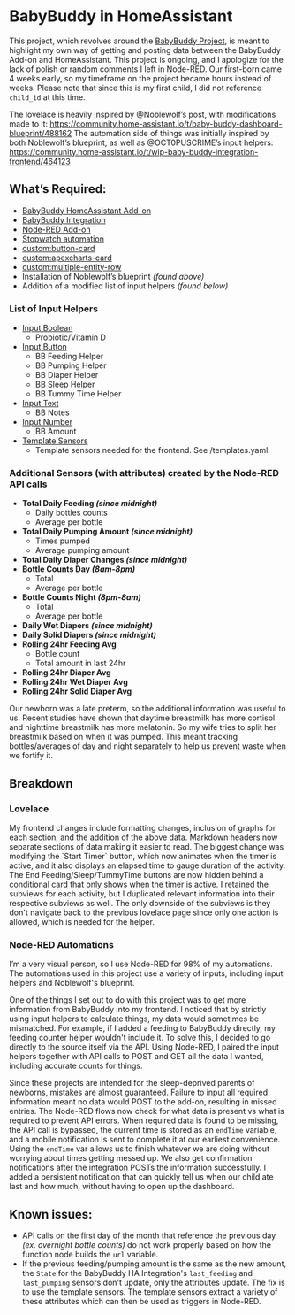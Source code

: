 <h1>BabyBuddy in HomeAssistant</h1>

This project, which revolves around the [BabyBuddy Project](https://github.com/babybuddy/babybuddy), is meant to highlight my own way of getting and posting data between the BabyBuddy Add-on and HomeAssistant. This project is ongoing, and I apologize for the lack of polish or random comments I left in Node-RED. Our first-born came 4 weeks early, so my timeframe on the project became hours instead of weeks. Please note that since this is my first child, I did not reference `child_id` at this time.

The lovelace is heavily inspired by @Noblewolf’s post, with modifications made to it: https://community.home-assistant.io/t/baby-buddy-dashboard-blueprint/488162
The automation side of things was initially inspired by both Noblewolf’s blueprint, as well as @OCT0PUSCRIME’s input helpers: https://community.home-assistant.io/t/wip-baby-buddy-integration-frontend/464123


<h2>What’s Required:</h2>

- [BabyBuddy HomeAssistant Add-on](https://github.com/OttPeterR/addon-babybuddy)
- [BabyBuddy Integration](https://github.com/jcgoette/baby_buddy_homeassistant)
- [Node-RED Add-on](https://github.com/hassio-addons/addon-node-red)
- [Stopwatch automation](https://community.home-assistant.io/t/stopwatch-with-start-stop-resume-lap-and-reset/443994)
- [custom:button-card](https://github.com/custom-cards/button-card)
- [custom:apexcharts-card](https://github.com/RomRider/apexcharts-card)
- [custom:multiple-entity-row](https://github.com/benct/lovelace-multiple-entity-row)
- Installation of Noblewolf’s blueprint *(found above)*
- Addition of a modified list of input helpers *(found below)*

<h3>List of Input Helpers</h3>

- [Input Boolean](https://www.home-assistant.io/integrations/input_boolean/)
  - Probiotic/Vitamin D
- [Input Button](https://www.home-assistant.io/integrations/button/)
  - BB Feeding Helper
  - BB Pumping Helper
  - BB Diaper Helper
  - BB Sleep Helper
  - BB Tummy Time Helper
- [Input Text](https://www.home-assistant.io/integrations/input_text/)
  - BB Notes
- [Input Number](https://www.home-assistant.io/integrations/input_number/)
  - BB Amount
- [Template Sensors](https://www.home-assistant.io/integrations/template/)
  - Template sensors needed for the frontend. See /templates.yaml.

<h3>Additional Sensors (with attributes) created by the Node-RED API calls</h3>

- **Total Daily Feeding *(since midnight)***
  - Daily bottles counts
  - Average per bottle
- **Total Daily Pumping Amount *(since midnight)***
  - Times pumped
  - Average pumping amount
- **Total Daily Diaper Changes *(since midnight)***
- **Bottle Counts Day *(8am-8pm)***
  - Total
  - Average per bottle
- **Bottle Counts Night *(8pm-8am)***
  - Total
  - Average per bottle
- **Daily Wet Diapers *(since midnight)***
- **Daily Solid Diapers *(since midnight)***
- **Rolling 24hr Feeding Avg**
  - Bottle count
  - Total amount in last 24hr
- **Rolling 24hr Diaper Avg**
- **Rolling 24hr Wet Diaper Avg**
- **Rolling 24hr Solid Diaper Avg**

Our newborn was a late preterm, so the additional information was useful to us. Recent studies have shown that daytime breastmilk has more cortisol and nighttime breastmilk has more melatonin. So my wife tries to split her breastmilk based on when it was pumped. This meant tracking bottles/averages of day and night separately to help us prevent waste when we fortify it.

<h2>Breakdown</h2>

<h3>Lovelace</h3>
My frontend changes include formatting changes, inclusion of graphs for each section, and the addition of the above data. Markdown headers now separate sections of data making it easier to read. The biggest change was modifying the `Start Timer` button, which now animates when the timer is active, and it also displays an elapsed time to gauge duration of the activity. The End Feeding/Sleep/TummyTime buttons are now hidden behind a conditional card that only shows when the timer is active. I retained the subviews for each activity, but I duplicated relevant information into their respective subviews as well. The only downside of the subviews is they don't navigate back to the previous lovelace page since only one action is allowed, which is needed for the helper.

<h3>Node-RED Automations</h3>

I’m a very visual person, so I use Node-RED for 98% of my automations. The automations used in this project use a variety of inputs, including input helpers and Noblewolf's blueprint.

One of the things I set out to do with this project was to get more information from BabyBuddy into my frontend. I noticed that by strictly using input helpers to calculate things, my data would sometimes be mismatched. For example, if I added a feeding to BabyBuddy directly, my feeding counter helper wouldn't include it. To solve this, I decided to go directly to the source itself via the API. Using Node-RED, I paired the input helpers together with API calls to POST and GET all the data I wanted, including accurate counts for things.

Since these projects are intended for the sleep-deprived parents of newborns, mistakes are almost guaranteed. Failure to input all required information meant no data would POST to the add-on, resulting in missed entries. The Node-RED flows now check for what data is present vs what is required to prevent API errors. When required data is found to be missing, the API call is bypassed, the current time is stored as an `endTime` variable, and a mobile notification is sent to complete it at our earliest convenience. Using the `endTime` var allows us to finish whatever we are doing without worrying about times getting messed up. We also get confirmation notifications after the integration POSTs the information successfully. I added a persistent notification that can quickly tell us when our child ate last and how much, without having to open up the dashboard.


<h2>Known issues:</h2>

- API calls on the first day of the month that reference the previous day *(ex. overnight bottle counts)* do not work properly based on how the function node builds the `url` variable.
- If the previous feeding/pumping amount is the same as the new amount, the `State` for the BabyBuddy HA Integration's `last_feeding` and `last_pumping` sensors don't update, only the attributes update. The fix is to use the template sensors. The template sensors extract a variety of these attributes which can then be used as triggers in Node-RED.
